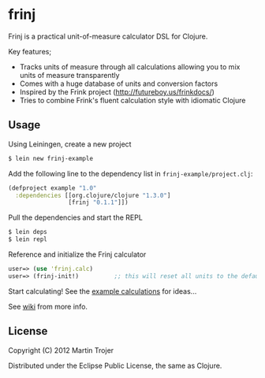# frinj

Frinj is a practical unit-of-measure calculator DSL for Clojure.

Key features;

* Tracks units of measure through all calculations allowing you to mix units of measure transparently
* Comes with a huge database of units and conversion factors
* Inspired by the Frink project (http://futureboy.us/frinkdocs/)
* Tries to combine Frink's fluent calculation style with idiomatic Clojure

## Usage

Using Leiningen, create a new project

```sh
$ lein new frinj-example
```

Add the following line to the dependency list in `frinj-example/project.clj`:

```clj
(defproject example "1.0"
  :dependencies [[org.clojure/clojure "1.3.0"]
                 [frinj "0.1.1"]])
```

Pull the dependencies and start the REPL

```sh
$ lein deps
$ lein repl
```

Reference and initialize the Frinj calculator

```clj
user=> (use 'frinj.calc)
user=> (frinj-init!)          ;; this will reset all units to the defaults
```

Start calculating! See the [example calculations](https://github.com/martintrojer/frinj/blob/master/src/frinj/examples.clj "example calculations") for ideas...

See [wiki](https://github.com/martintrojer/frinj/wiki) from more info.

## License

Copyright (C) 2012 Martin Trojer

Distributed under the Eclipse Public License, the same as Clojure.
